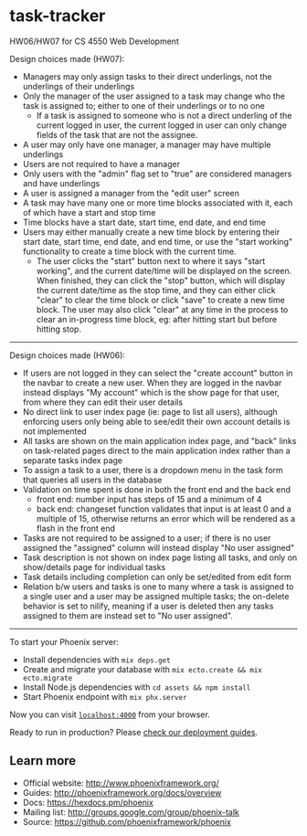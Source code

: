 # task-tracker

HW06/HW07 for CS 4550 Web Development

Design choices made (HW07):

* Managers may only assign tasks to their direct underlings, not the underlings of their underlings
* Only the manager of the user assigned to a task may change who the task is assigned to; either to one of their underlings or to no one
  * If a task is assigned to someone who is not a direct underling of the current logged in user, the current logged in user can only change fields of the task that are not the assignee.
* A user may only have one manager, a manager may have multiple underlings
* Users are not required to have a manager
* Only users with the "admin" flag set to "true" are considered managers and have underlings
* A user is assigned a manager from the "edit user" screen
* A task may have many one or more time blocks associated with it, each of which have a start and stop time
* Time blocks have a start date, start time, end date, and end time
* Users may either manually create a new time block by entering their start date, start time, end date, and end time, or use the "start working" functionality to create a time block with the current time. 
  * The user clicks the "start" button next to where it says "start working", and the current date/time will be displayed on the screen. When finished, they can click the "stop" button, which will display the current date/time as the stop time, and they can either click "clear" to clear the time block or click "save" to create a new time block. The user may also click "clear" at any time in the process to clear an in-progress time block, eg: after hitting start but before hitting stop.

------

Design choices made (HW06):

* If users are not logged in they can select the "create account" button in the navbar to create a new user. When they are logged in the navbar instead displays "My account" which is the show page for that user, from where they can edit their user details
* No direct link to user index page (ie: page to list all users), although enforcing users only being able to see/edit their own account details is not implemented
* All tasks are shown on the main application index page, and "back" links on task-related pages direct to the main application index rather than a separate tasks index page
* To assign a task to a user, there is a dropdown menu in the task form that queries all users in the database
* Validation on time spent is done in both the front end and the back end
    * front end: number input has steps of 15 and a minimum of 4
    * back end: changeset function validates that input is at least 0 and a multiple of 15, otherwise returns an error which will be rendered as a flash in the front end
* Tasks are not required to be assigned to a user; if there is no user assigned the "assigned" column will instead display "No user assigned"
* Task description is not shown on index page listing all tasks, and only on show/details page for individual tasks
* Task details including completion can only be set/edited from edit form
* Relation b/w users and tasks is one to many where a task is assigned to a single user and a user may be assigned multiple tasks; the on-delete behavior is set to nilify, meaning if a user is deleted then any tasks assigned to them are instead set to "No user assigned". 

------

To start your Phoenix server:

  * Install dependencies with `mix deps.get`
  * Create and migrate your database with `mix ecto.create && mix ecto.migrate`
  * Install Node.js dependencies with `cd assets && npm install`
  * Start Phoenix endpoint with `mix phx.server`

Now you can visit [`localhost:4000`](http://localhost:4000) from your browser.

Ready to run in production? Please [check our deployment guides](http://www.phoenixframework.org/docs/deployment).

## Learn more

  * Official website: http://www.phoenixframework.org/
  * Guides: http://phoenixframework.org/docs/overview
  * Docs: https://hexdocs.pm/phoenix
  * Mailing list: http://groups.google.com/group/phoenix-talk
  * Source: https://github.com/phoenixframework/phoenix
